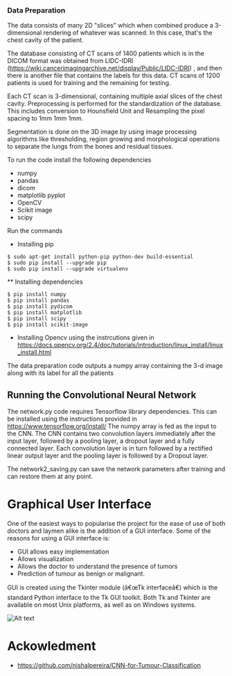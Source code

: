 ### Data Preparation
The data consists of many 2D "slices" which when combined produce a 3-dimensional rendering of whatever was scanned. In this case, that's the chest cavity of the patient. 

The database consisting of CT scans of 1400 patients which is in the DICOM format was obtained from LIDC-IDRI (https://wiki.cancerimagingarchive.net/display/Public/LIDC-IDRI) , and then there is another file that contains the labels for this data. CT scans of 1200 patients is used for training and the remaining for testing. 

Each CT scan is 3-dimensional, containing multiple axial slices of the chest cavity. Preprocessing is performed for the standardization of the database. This includes conversion to Hounsfield Unit and Resampling the pixel spacing to 1mm 1mm 1mm. 

Segmentation is done on the 3D image by using image processing algorithms like thresholding, region growing and morphological operations to separate the lungs from the bones and residual tissues.

To run the code install the following dependencies
* numpy
* pandas
* dicom
* matplotlib pyplot
* OpenCV
* Scikit image
* scipy

Run the commands

* Installing pip
```
$ sudo apt-get install python-pip python-dev build-essential 
$ sudo pip install --upgrade pip 
$ sudo pip install --upgrade virtualenv 
```
** Installing dependencies 
```
$ pip install numpy
$ pip install pandas
$ pip install pydicom
$ pip install matplotlib
$ pip install scipy
$ pip install scikit-image
```
* Installing Opencv using the instrcutions given in https://docs.opencv.org/2.4/doc/tutorials/introduction/linux_install/linux_install.html

The data preparation code outputs a numpy array containing the 3-d image along with its label for all the patients 

## Running the Convolutional Neural Network

The network.py code requires Tensorflow library dependencies. This can be installed using the instructions provided in https://www.tensorflow.org/install/
The numpy array is fed as the input to the CNN. The CNN contains two convolution layers immediately after the input layer, followed by a pooling layer, a dropout layer and a fully connected layer. Each convolution layer is in turn followed by a rectified linear output layer and the pooling layer is followed by a Dropout layer.

The network2_saving.py can save the network parameters after training and can restore them at any point.

# Graphical User Interface
One of the easiest ways to popularise the project for the ease of use of both doctors and laymen alike
is the addition of a GUI interface. Some of the reasons for using a GUI interface is:
* GUI allows easy implementation
* Allows visualization
* Allows the doctor to understand the presence of tumors
* Prediction of tumour as benign or malignant.

GUI is created using the Tkinter module (â€œTk interfaceâ€) which is the standard Python interface to the Tk GUI toolkit. Both Tk and Tkinter are available on most Unix platforms, as well as on Windows systems.

![Alt text](https://github.com/nishalpereira/CNN-for-Tumour-Classification/blob/master/screenshot/gui.gif?raw=true)

# Ackowledment

* https://github.com/nishalpereira/CNN-for-Tumour-Classification
